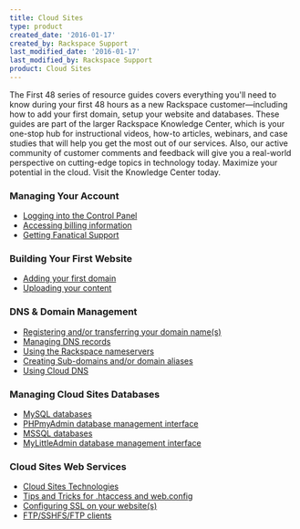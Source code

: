 ```yaml
---
title: Cloud Sites
type: product
created_date: '2016-01-17'
created_by: Rackspace Support
last_modified_date: '2016-01-17'
last_modified_by: Rackspace Support
product: Cloud Sites
---
```


The First 48 series of resource guides covers everything you'll need to
know during your first 48 hours as a new Rackspace customer&mdash;including
how to add your first domain, setup your website and databases. These
guides are part of the larger Rackspace Knowledge Center, which is your
one-stop hub for instructional videos, how-to articles, webinars, and
case studies that will help you get the most out of our services. Also,
our active community of customer comments and feedback will give you a
real-world perspective on cutting-edge topics in technology today.
Maximize your potential in the cloud. Visit the Knowledge Center today.

###  Managing Your Account

-   [Logging into the Control
    Panel](http://www.rackspace.com/knowledge_center/logging_into_the_Control_Panel)
-   [Accessing billing
    information](http://www.rackspace.com/knowledge_center/Accessing_billing_information)
-   [Getting Fanatical
    Support](http://www.rackspace.com/knowledge_center/Fanatical_Support)

###  Building Your First Website

-   [Adding your first
    domain](http://www.rackspace.com/knowledge_center/index.php/How_do_I_add_a_website)
-   [Uploading your
    content](http://www.rackspace.com/knowledge_center/index.php/Uploading_your_content)

###  DNS & Domain Management

-   [Registering and/or transferring your
    domain name(s)](http://www.rackspace.com/knowledge_center/registering_and_or_transferring_your_domain)
-   [Managing DNS
    records](http://www.rackspace.com/knowledge_center/managing_your_dns_records)
-   [Using the Rackspace
    nameservers](http://www.rackspace.com/knowledge_center/rackspace_and_custom_nameservers)
-   [Creating Sub-domains and/or domain
    aliases](http://www.rackspace.com/knowledge_center/creating_subdomains_and_aliases)
-   [Using Cloud
    DNS](http://www.rackspace.com/knowledge_center/cloud_dns)

###  Managing Cloud Sites Databases

-   [MySQL
    databases](http://www.rackspace.com/knowledge_center/create_a_mysql_database)
-   [PHPmyAdmin database management
    interface](/how-to/rackspace-cloud-sites-first-48-5-2-phpmyadmin-database-management-interface)
-   [MSSQL
    databases](http://www.rackspace.com/knowledge_center/adding_a_mssql_database)
-   [MyLittleAdmin database management
    interface](http://www.rackspace.com/knowledge_center/mssql_database_admin_interface_mylittleadmin)

###  Cloud Sites Web Services

-   [Cloud Sites
    Technologies](http://www.rackspace.com/knowledge_center/cloud_sites_technologies)
-   [Tips and Tricks for .htaccess and
    web.config](http://www.rackspace.com/knowledge_center/htaccess_and_web_config)
-   [Configuring SSL on
    your website(s)](/how-to/rackspace-cloud-sites-first-48-6-3-configuring-ssl-your-websites)
-   [FTP/SSHFS/FTP
    clients](http://www.rackspace.com/knowledge_center/ftp_sshfs_ftpclients)
